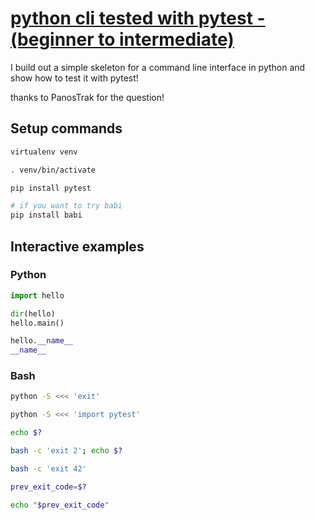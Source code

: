 # [python cli tested with pytest - (beginner to intermediate)](https://youtu.be/sv46294LoP8)

I build out a simple skeleton for a command line interface in python and show how to test it with pytest!

thanks to PanosTrak for the question!

## Setup commands

```bash
virtualenv venv

. venv/bin/activate

pip install pytest

# if you want to try babi
pip install babi
```

## Interactive examples

### Python

```python
import hello

dir(hello)
hello.main()

hello.__name__
__name__
```

### Bash

```bash
python -S <<< 'exit'

python -S <<< 'import pytest'

echo $?

bash -c 'exit 2'; echo $?

bash -c 'exit 42'

prev_exit_code=$?

echo "$prev_exit_code"
```
